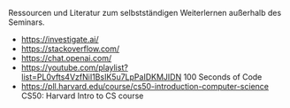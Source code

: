 Ressourcen und Literatur zum selbstständigen Weiterlernen außerhalb des Seminars.
- https://investigate.ai/
- https://stackoverflow.com/
- https://chat.openai.com/
- https://youtube.com/playlist?list=PL0vfts4VzfNiI1BsIK5u7LpPaIDKMJIDN
  100 Seconds of Code
- https://pll.harvard.edu/course/cs50-introduction-computer-science 
  CS50: Harvard Intro to CS course